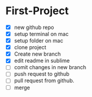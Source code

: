 # First-Project
- [x] new github repo
- [x] setup terminal on mac
- [x] setup folder on mac
- [x] clone project 
- [x] Create new branch
- [x] edit readme in sublime
- [ ] comit changes in new branch
- [ ] push request to github
- [ ] pull request from github.
- [ ] merge
